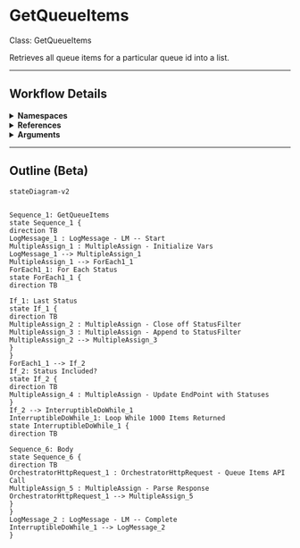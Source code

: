# GetQueueItems
Class: GetQueueItems

Retrieves all queue items for a particular queue id into a list.

<hr />

## Workflow Details
<details>
    <summary>
    <b>Namespaces</b>
    </summary>

    - System.Activities
- System.Activities.Statements
- System.Activities.Expressions
- System.Activities.Validation
- System.Activities.XamlIntegration
- Microsoft.VisualBasic
- Microsoft.VisualBasic.Activities
- System
- System.Collections
- System.Collections.Generic
- System.Collections.ObjectModel
- System.Data
- System.Diagnostics
- System.Linq
- System.Net.Mail
- System.Xml
- System.Text
- System.Xml.Linq
- UiPath.Core
- UiPath.Core.Activities
- System.Windows.Markup
- GlobalVariablesNamespace
- GlobalConstantsNamespace
- System.Reflection
- System.Runtime.Serialization
- Newtonsoft.Json.Linq
- Newtonsoft.Json
- System.Dynamic
- System.Linq.Expressions
- UiPath.Core.Activities.Orchestrator
- System.ComponentModel
- System.Collections.Specialized


</details>
<details>
    <summary>
    <b>References</b>
    </summary>

    - Microsoft.CSharp
- Microsoft.VisualBasic
- Microsoft.Win32.Primitives
- netstandard
- Newtonsoft.Json
- NPOI
- PresentationFramework
- System
- System.Activities
- System.Collections
- System.Collections.Immutable
- System.Collections.NonGeneric
- System.Collections.Specialized
- System.ComponentModel
- System.ComponentModel.EventBasedAsync
- System.ComponentModel.Primitives
- System.ComponentModel.TypeConverter
- System.Configuration.ConfigurationManager
- System.Console
- System.Core
- System.Data
- System.Data.Common
- System.Linq
- System.Linq.Expressions
- System.Linq.Parallel
- System.Linq.Queryable
- System.Memory
- System.Memory.Data
- System.ObjectModel
- System.Private.CoreLib
- System.Private.DataContractSerialization
- System.Private.ServiceModel
- System.Private.Uri
- System.Reflection.DispatchProxy
- System.Reflection.Metadata
- System.Reflection.TypeExtensions
- System.Runtime.Serialization
- System.Runtime.Serialization.Formatters
- System.Runtime.Serialization.Primitives
- System.Security.Permissions
- System.ServiceModel
- System.ServiceModel.Activities
- System.Xaml
- System.Xml
- System.Xml.Linq
- UiPath.Studio.Constants
- UiPath.System.Activities
- UiPath.Workflow
- WindowsBase


</details>
<details>
    <summary>
    <b>Arguments</b>
    </summary>

    <table><tr><th>Name</th><th>Direction</th><th>Type</th><th>Description</th></tr><tr><td>in_QueueId</td><td>InArgument</td><td>x:Int32</td><td>The ID of the queue to get queue items for.</td></tr><tr><td>in_From</td><td>InArgument</td><td>s:DateTime</td><td>The start of the reporting range.</td></tr><tr><td>in_To</td><td>InArgument</td><td>s:DateTime</td><td>The end of the reporting period.</td></tr><tr><td>in_Statuses</td><td>InArgument</td><td>s:String[]</td><td>A list of the statuses to include in the output queue items list.</td></tr><tr><td>out_QueueItems</td><td>OutArgument</td><td>scg:List<njl:JToken></td><td>The list of queue items retrieved.</td></tr></table>
    
</details>

<hr />

## Outline (Beta)

```mermaid
stateDiagram-v2


Sequence_1: GetQueueItems
state Sequence_1 {
direction TB
LogMessage_1 : LogMessage - LM -- Start
MultipleAssign_1 : MultipleAssign - Initialize Vars
LogMessage_1 --> MultipleAssign_1
MultipleAssign_1 --> ForEach1_1
ForEach1_1: For Each Status
state ForEach1_1 {
direction TB

If_1: Last Status
state If_1 {
direction TB
MultipleAssign_2 : MultipleAssign - Close off StatusFilter
MultipleAssign_3 : MultipleAssign - Append to StatusFilter
MultipleAssign_2 --> MultipleAssign_3
}
}
ForEach1_1 --> If_2
If_2: Status Included?
state If_2 {
direction TB
MultipleAssign_4 : MultipleAssign - Update EndPoint with Statuses
}
If_2 --> InterruptibleDoWhile_1
InterruptibleDoWhile_1: Loop While 1000 Items Returned
state InterruptibleDoWhile_1 {
direction TB

Sequence_6: Body
state Sequence_6 {
direction TB
OrchestratorHttpRequest_1 : OrchestratorHttpRequest - Queue Items API Call
MultipleAssign_5 : MultipleAssign - Parse Response
OrchestratorHttpRequest_1 --> MultipleAssign_5
}
}
LogMessage_2 : LogMessage - LM -- Complete
InterruptibleDoWhile_1 --> LogMessage_2
}
```